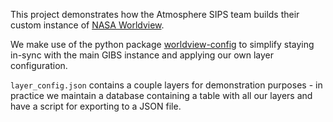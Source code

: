 This project demonstrates how the Atmosphere SIPS team builds their custom instance of [NASA Worldview](https://github.com/nasa-gibs/worldview).

We make use of the python package [worldview-config](https://github.com/asips/worldview-config) to simplify
staying in-sync with the main GIBS instance and applying our own layer configuration.

`layer_config.json` contains a couple layers for demonstration purposes - in practice we maintain a database
containing a table with all our layers and have a script for exporting to a JSON file.